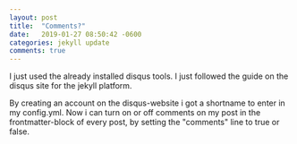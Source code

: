 ```yaml
---
layout: post
title:  "Comments?"
date:   2019-01-27 08:50:42 -0600
categories: jekyll update
comments: true
---
```


I just used the already installed disqus tools.
I just followed the guide on the disqus site for the jekyll platform.

By creating an account on the disqus-website i got a shortname to enter in my config.yml.
Now i can turn on or off comments on my post in the frontmatter-block of every post, by setting the "comments" line to true or false.